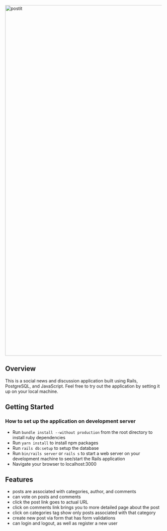 <img width="1125" alt="postit" src="https://user-images.githubusercontent.com/13613724/61484631-27b48600-a954-11e9-82fb-fbf4e5c24442.png">

## Overview
This is a social news and discussion application built using Rails, PostgreSQL,
and JavaScript. Feel free to try out the application by setting it up on your
local machine.

## Getting Started

### How to set up the application on development server
- Run `bundle install --without production` from the root directory to install
  ruby dependencies
- Run `yarn install` to install npm packages
- Run `rails db:setup` to setup the database
- Run `bin/rails server` or `rails s` to start a web server on your development
  machine to see/start the Rails application
- Navigate your browser to localhost:3000

## Features

* posts are associated with categories, author, and comments
* can vote on posts and comments
* click the post link goes to actual URL
* click on comments link brings you to more detailed page about the post
* click on categories tag show only posts associated with that category
* create new post via form that has form validations
* can login and logout, as well as register a new user
